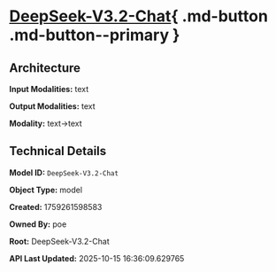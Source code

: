 # [DeepSeek-V3.2-Chat](https://poe.com/DeepSeek-V3.2-Chat){ .md-button .md-button--primary }

## Architecture

**Input Modalities:** text

**Output Modalities:** text

**Modality:** text->text


## Technical Details

**Model ID:** `DeepSeek-V3.2-Chat`

**Object Type:** model

**Created:** 1759261598583

**Owned By:** poe

**Root:** DeepSeek-V3.2-Chat

**API Last Updated:** 2025-10-15 16:36:09.629765
